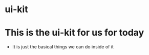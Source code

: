 # ui-kit
# This is the ui-kit for us for today
- It is just the basical things we can do inside of it
